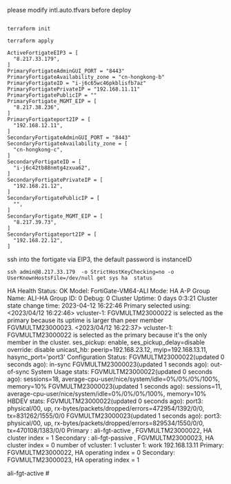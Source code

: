please modify intl.auto.tfvars before deploy

```

terraform init

terraform apply 

ActiveFortigateEIP3 = [
  "8.217.33.179",
]
PrimaryFortigateAdminGUI_PORT = "8443"
PrimaryFortigateAvailability_zone = "cn-hongkong-b"
PrimaryFortigateID = "i-j6c65wc46pkblisfb7az"
PrimaryFortigatePrivateIP = "192.168.11.11"
PrimaryFortigatePublicIP = ""
PrimaryFortigate_MGMT_EIP = [
  "8.217.38.236",
]
PrimaryFortigateport2IP = [
  "192.168.12.11",
]
SecondaryFortigateAdminGUI_PORT = "8443"
SecondaryFortigateAvailability_zone = [
  "cn-hongkong-c",
]
SecondaryFortigateID = [
  "i-j6c42tb88nmtg4zxua62",
]
SecondaryFortigatePrivateIP = [
  "192.168.21.12",
]
SecondaryFortigatePublicIP = [
  "",
]
SecondaryFortigate_MGMT_EIP = [
  "8.217.39.73",
]
SecondaryFortigateport2IP = [
  "192.168.22.12",
]
```

ssh into the fortigate via EIP3, the default password is instanceID

```
ssh admin@8.217.33.179  -o StrictHostKeyChecking=no -o UserKnownHostsFile=/dev/null get sys ha  status
```
HA Health Status: OK
Model: FortiGate-VM64-ALI
Mode: HA A-P
Group Name: ALI-HA
Group ID: 0
Debug: 0
Cluster Uptime: 0 days 0:3:21
Cluster state change time: 2023-04-12 16:22:46
Primary selected using:
    <2023/04/12 16:22:46> vcluster-1: FGVMULTM23000022 is selected as the primary because its uptime is larger than peer member FGVMULTM23000023.
    <2023/04/12 16:22:37> vcluster-1: FGVMULTM23000022 is selected as the primary because it's the only member in the cluster.
ses_pickup: enable, ses_pickup_delay=disable
override: disable
unicast_hb: peerip=192.168.23.12, myip=192.168.13.11, hasync_port='port3'
Configuration Status:
    FGVMULTM23000022(updated 0 seconds ago): in-sync
    FGVMULTM23000023(updated 1 seconds ago): out-of-sync
System Usage stats:
    FGVMULTM23000022(updated 0 seconds ago):
        sessions=18, average-cpu-user/nice/system/idle=0%/0%/0%/100%, memory=10%
    FGVMULTM23000023(updated 1 seconds ago):
        sessions=11, average-cpu-user/nice/system/idle=0%/0%/0%/100%, memory=10%
HBDEV stats:
    FGVMULTM23000022(updated 0 seconds ago):
        port3: physical/00, up, rx-bytes/packets/dropped/errors=472954/1392/0/0, tx=831262/1555/0/0
    FGVMULTM23000023(updated 1 seconds ago):
        port3: physical/00, up, rx-bytes/packets/dropped/errors=829534/1550/0/0, tx=470108/1383/0/0
Primary     : ali-fgt-active  , FGVMULTM23000022, HA cluster index = 1
Secondary   : ali-fgt-passive , FGVMULTM23000023, HA cluster index = 0
number of vcluster: 1
vcluster 1: work 192.168.13.11
Primary: FGVMULTM23000022, HA operating index = 0
Secondary: FGVMULTM23000023, HA operating index = 1

ali-fgt-active # 
```

